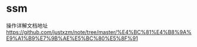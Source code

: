 # ssm
操作详解文档地址
https://github.com/justxzm/note/tree/master/%E4%BC%81%E4%B8%9A%E9%A1%B9%E7%9B%AE%E5%BC%80%E5%8F%91
